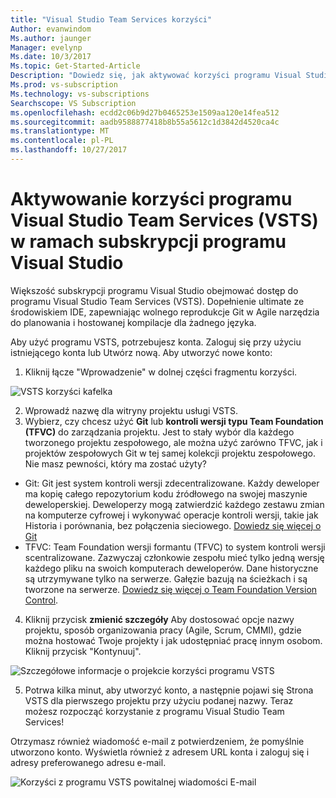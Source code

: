 ```yaml
---
title: "Visual Studio Team Services korzyści"
Author: evanwindom
Ms.author: jaunger
Manager: evelynp
Ms.date: 10/3/2017
Ms.topic: Get-Started-Article
Description: "Dowiedz się, jak aktywować korzyści programu Visual Studio Team Services (VSTS) zawarte w ramach subskrypcji programu Visual Studio."
Ms.prod: vs-subscription
Ms.technology: vs-subscriptions
Searchscope: VS Subscription
ms.openlocfilehash: ecdd2c06b9d27b0465253e1509aa120e14fea512
ms.sourcegitcommit: aadb9588877418b8b55a5612c1d3842d4520ca4c
ms.translationtype: MT
ms.contentlocale: pl-PL
ms.lasthandoff: 10/27/2017
---
```

# <a name="activating-the-visual-studio-team-services-vsts-benefit-in-visual-studio-subscriptions"></a>Aktywowanie korzyści programu Visual Studio Team Services (VSTS) w ramach subskrypcji programu Visual Studio

Większość subskrypcji programu Visual Studio obejmować dostęp do programu Visual Studio Team Services (VSTS).  Dopełnienie ultimate ze środowiskiem IDE, zapewniając wolnego reprodukcje Git w Agile narzędzia do planowania i hostowanej kompilacje dla żadnego języka.  

Aby użyć programu VSTS, potrzebujesz konta. Zaloguj się przy użyciu istniejącego konta lub Utwórz nową.  Aby utworzyć nowe konto:
1.  Kliknij łącze "Wprowadzenie" w dolnej części fragmentu korzyści.   

![VSTS korzyści kafelka](_img\vs-vsts\vs-vsts-tile.png)

2.  Wprowadź nazwę dla witryny projektu usługi VSTS.  
3.  Wybierz, czy chcesz użyć **Git** lub **kontroli wersji typu Team Foundation (TFVC)** do zarządzania projektu.  Jest to stały wybór dla każdego tworzonego projektu zespołowego, ale można użyć zarówno TFVC, jak i projektów zespołowych Git w tej samej kolekcji projektu zespołowego.  Nie masz pewności, który ma zostać użyty? 
- Git: Git jest system kontroli wersji zdecentralizowane. Każdy deweloper ma kopię całego repozytorium kodu źródłowego na swojej maszynie deweloperskiej. Deweloperzy mogą zatwierdzić każdego zestawu zmian na komputerze cyfrowej i wykonywać operacje kontroli wersji, takie jak Historia i porównania, bez połączenia sieciowego.  [Dowiedz się więcej o Git](https://www.visualstudio.com/en-us/docs/git/gitquickstart)
- TFVC: Team Foundation wersji formantu (TFVC) to system kontroli wersji scentralizowane. Zazwyczaj członkowie zespołu mieć tylko jedną wersję każdego pliku na swoich komputerach deweloperów. Dane historyczne są utrzymywane tylko na serwerze. Gałęzie bazują na ścieżkach i są tworzone na serwerze. [Dowiedz się więcej o Team Foundation Version Control](https://www.visualstudio.com/en-us/docs/tfvc/overview).
 
4.  Kliknij przycisk **zmienić szczegóły** Aby dostosować opcje nazwy projektu, sposób organizowania pracy (Agile, Scrum, CMMI), gdzie można hostować Twoje projekty i jak udostępniać pracę innym osobom.  Kliknij przycisk "Kontynuuj".

![Szczegółowe informacje o projekcie korzyści programu VSTS](_img\vs-vsts\vs-vsts-project-details.png)

5.  Potrwa kilka minut, aby utworzyć konto, a następnie pojawi się Strona VSTS dla pierwszego projektu przy użyciu podanej nazwy.  Teraz możesz rozpocząć korzystanie z programu Visual Studio Team Services!

Otrzymasz również wiadomość e-mail z potwierdzeniem, że pomyślnie utworzono konto.  Wyświetla również z adresem URL konta i zaloguj się i adresy preferowanego adresu e-mail.  

![Korzyści z programu VSTS powitalnej wiadomości E-mail](_img\vs-vsts\vs-vsts-welcome.png)